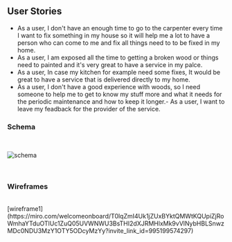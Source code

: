 ## User Stories
- As a user, I don't have an enough time to go to the carpenter every time I want to fix something in my house so it will help me a lot to have a person who can come to me and fix all things need to to be fixed in my home.
- As a user, I am exposed all the time to getting a broken wood or things need to painted and it's very great to have a service in my palce.
- As a user, In case my kitchen for example need some fixes, It would be great to have a service that is delivered directly to my home.
- As a user, I don't have a good experience with woods, so I need someone to help me to get to know my stuff more and what it needs for the periodic maintenance and how to keep it longer.- As a user, I want to leave my feadback for the provider of the service.

### Schema

<br>

![schema](schema.png)

<br>

### Wireframes

<br>
[wireframe1](https://miro.com/welcomeonboard/T0lqZmI4Uk1jZUxBYktQMWtKQUpiZjRoWmhaYTduOTlUc1ZuQ05UVWNWU3BsTHI2dXJRMHlxMk9vVlNybHBLSnwzMDc0NDU3MzY1OTY5ODcyMzYy?invite_link_id=995199574297)

